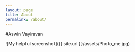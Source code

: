```yaml
---
layout: page
title: About
permalink: /about/
---
```


#Aswin Vayiravan

![My helpful screenshot]({{ site.url }}/assets/Photo_me.jpg)

